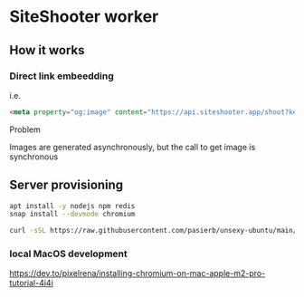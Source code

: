 # SiteShooter worker

## How it works

### Direct link embeedding

i.e.

```html
<meta property="og:image" content="https://api.siteshooter.app/shoot?key=###&url=###>
```

Problem

Images are generated asynchronously, but the call to get image is synchronous

## Server provisioning

```bash
apt install -y nodejs npm redis
snap install --devmode chromium

curl -sSL https://raw.githubusercontent.com/pasierb/unsexy-ubuntu/main/scripts/create-deployer-user.sh | bash

```

### local MacOS development

https://dev.to/pixelrena/installing-chromium-on-mac-apple-m2-pro-tutorial-4i4i
